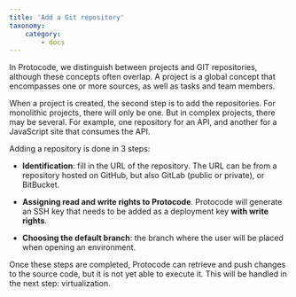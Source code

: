 ```yaml
---
title: 'Add a Git repository'
taxonomy:
    category:
        - docs
---
```


In Protocode, we distinguish between projects and GIT repositories, although these concepts often overlap. A project is a global concept that encompasses one or more sources, as well as tasks and team members.

When a project is created, the second step is to add the repositories. For monolithic projects, there will only be one. But in complex projects, there may be several. For example, one repository for an API, and another for a JavaScript site that consumes the API.

Adding a repository is done in 3 steps:

* **Identification**: fill in the URL of the repository. The URL can be from a repository hosted on GitHub, but also GitLab (public or private), or BitBucket.

* **Assigning read and write rights to Protocode**. Protocode will generate an SSH key that needs to be added as a deployment key **with write rights**.

* **Choosing the default branch**: the branch where the user will be placed when opening an environment.

Once these steps are completed, Protocode can retrieve and push changes to the source code, but it is not yet able to execute it. This will be handled in the next step: virtualization.
